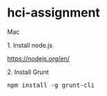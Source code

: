 # hci-assignment
<p>Mac</p>
<p>1. Install node.js</p>
<a href="https://nodejs.org/en/">https://nodejs.org/en/</a>

<p>2. Install Grunt</p>
<pre>npm install -g grunt-cli</pre>